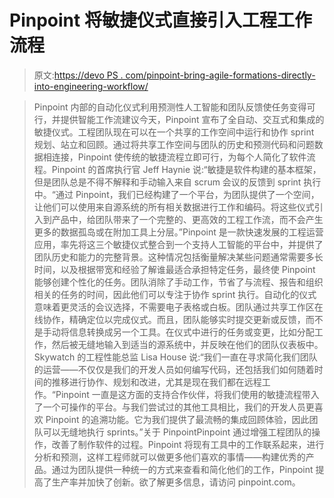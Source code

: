# Pinpoint 将敏捷仪式直接引入工程工作流程

> 原文:[https://devo PS . com/pinpoint-bring-agile-formations-directly-into-engineering-workflow/](https://devops.com/pinpoint-brings-agile-ceremonies-directly-into-engineering-workflow/)

> Pinpoint 内部的自动化仪式利用预测性人工智能和团队反馈使任务变得可行，并提供智能工作流建议今天，Pinpoint 宣布了全自动、交互式和集成的敏捷仪式。工程团队现在可以在一个共享的工作空间中运行和协作 sprint 规划、站立和回顾。通过将共享工作空间与团队的历史和预测代码和问题数据相连接，Pinpoint 使传统的敏捷流程立即可行，为每个人简化了软件流程。Pinpoint 的首席执行官 Jeff Haynie 说:“敏捷是软件构建的基本框架，但是团队总是不得不解释和手动输入来自 scrum 会议的反馈到 sprint 执行中。“通过 Pinpoint，我们已经构建了一个平台，为团队提供了一个空间，让他们可以使用来自源系统的所有相关数据进行工作和编码。将这些仪式引入到产品中，给团队带来了一个完整的、更高效的工程工作流，而不会产生更多的数据孤岛或在附加工具上分层。”Pinpoint 是一款快速发展的工程运营应用，率先将这三个敏捷仪式整合到一个支持人工智能的平台中，并提供了团队历史和能力的完整背景。这种情况包括衡量解决某些问题通常需要多长时间，以及根据带宽和经验了解谁最适合承担特定任务，最终使 Pinpoint 能够创建个性化的任务。团队消除了手动工作，节省了与流程、报告和组织相关的任务的时间，因此他们可以专注于协作 sprint 执行。自动化的仪式意味着更灵活的会议选择，不需要电子表格或白板。团队通过共享工作区在线协作，精确定位以完成仪式。而且，团队能够实时提交更新或反馈，而不是手动将信息转换成另一个工具。在仪式中进行的任务或变更，比如分配工作，然后被无缝地输入到适当的源系统中，并反映在他们的团队仪表板中。Skywatch 的工程性能总监 Lisa House 说:“我们一直在寻求简化我们团队的运营——不仅仅是我们的开发人员如何编写代码，还包括我们如何随着时间的推移进行协作、规划和改进，尤其是现在我们都在远程工作。“Pinpoint 一直是这方面的支持合作伙伴，将我们使用的敏捷流程带入了一个可操作的平台。与我们尝试过的其他工具相比，我们的开发人员更喜欢 Pinpoint 的追溯功能。它为我们提供了最流畅的集成回顾体验，因此团队可以无缝地执行 sprints。”关于 PinpointPinpoint 通过增强工程团队的操作，改善了制作软件的过程。Pinpoint 将现有工具中的工作联系起来，进行分析和预测，这样工程师就可以做更多他们喜欢的事情——构建优秀的产品。通过为团队提供一种统一的方式来查看和简化他们的工作，Pinpoint 提高了生产率并加快了创新。欲了解更多信息，请访问 pinpoint.com。